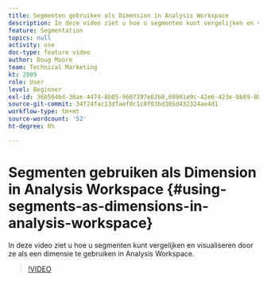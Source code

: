 ```yaml
---
title: Segmenten gebruiken als Dimension in Analysis Workspace
description: In deze video ziet u hoe u segmenten kunt vergelijken en visualiseren door ze als een dimensie te gebruiken in Analysis Workspace.
feature: Segmentation
topics: null
activity: use
doc-type: feature video
author: Doug Moore
team: Technical Marketing
kt: 2009
role: User
level: Beginner
exl-id: 36b564bd-30ae-4474-8b05-9607397e02b8,69901e9c-42e6-423e-bb89-8b8b0763bac7
source-git-commit: 34f24fac13dfaef0c1c8f03bd365d432324ae4d1
workflow-type: tm+mt
source-wordcount: '52'
ht-degree: 0%

---
```


# Segmenten gebruiken als Dimension in Analysis Workspace {#using-segments-as-dimensions-in-analysis-workspace}

In deze video ziet u hoe u segmenten kunt vergelijken en visualiseren door ze als een dimensie te gebruiken in Analysis Workspace.

>[!VIDEO](https://video.tv.adobe.com/v/23974/?quality=12)
